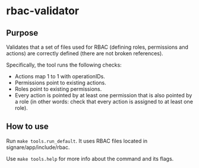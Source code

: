 # rbac-validator

## Purpose

Validates that a set of files used for RBAC (defining roles, permissions and actions) are correctly defined (there are not broken references).

Specifically, the tool runs the following checks:
* Actions map 1 to 1 with operationIDs.
* Permissions point to existing actions.
* Roles point to existing permissions.
* Every action is pointed by at least one permission that is also pointed by a role (in other words: check that every action is assigned to at least one role).

## How to use

Run `make tools.run_default`. It uses RBAC files located in signare/app/include/rbac.

Use `make tools.help` for more info about the command and its flags.
